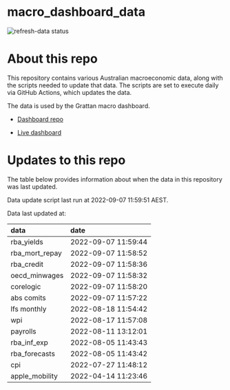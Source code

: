 
<!-- README.md is generated from README.Rmd. Please edit that file -->

# macro\_dashboard\_data

<!-- badges: start -->

![refresh-data
status](https://github.com/grattan/macro_dashboard_data/workflows/refresh-data/badge.svg)

<!-- badges: end -->

# About this repo

This repository contains various Australian macroeconomic data, along
with the scripts needed to update that data. The scripts are set to
execute daily via GitHub Actions, which updates the data.

The data is used by the Grattan macro dashboard.

  - [Dashboard repo](https://github.com/grattan/macrodashboard)

  - [Live dashboard](https://mattcowgill.shinyapps.io/macrodashboard/)

# Updates to this repo

The table below provides information about when the data in this
repository was last updated.

Data update script last run at 2022-09-07 11:59:51 AEST.

Data last updated at:

| data             | date                |
| :--------------- | :------------------ |
| rba\_yields      | 2022-09-07 11:59:44 |
| rba\_mort\_repay | 2022-09-07 11:58:52 |
| rba\_credit      | 2022-09-07 11:58:36 |
| oecd\_minwages   | 2022-09-07 11:58:32 |
| corelogic        | 2022-09-07 11:58:20 |
| abs comits       | 2022-09-07 11:57:22 |
| lfs monthly      | 2022-08-18 11:54:42 |
| wpi              | 2022-08-17 11:57:08 |
| payrolls         | 2022-08-11 13:12:01 |
| rba\_inf\_exp    | 2022-08-05 11:43:43 |
| rba\_forecasts   | 2022-08-05 11:43:42 |
| cpi              | 2022-07-27 11:48:12 |
| apple\_mobility  | 2022-04-14 11:23:46 |
